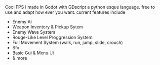 Cool FPS I made in Godot with GDscript a python esque language. free to use and adapt how ever you want.
current features include
- Enemy Ai
- Weapon Inventory & Pickup Sytem
- Enemy Wave System
- Rouge-Like Level Proggression System
- Full Movement System (walk, run, jump, slide, crouch)
- Sfx
- Basic Gui & Menu Ui
- & more
